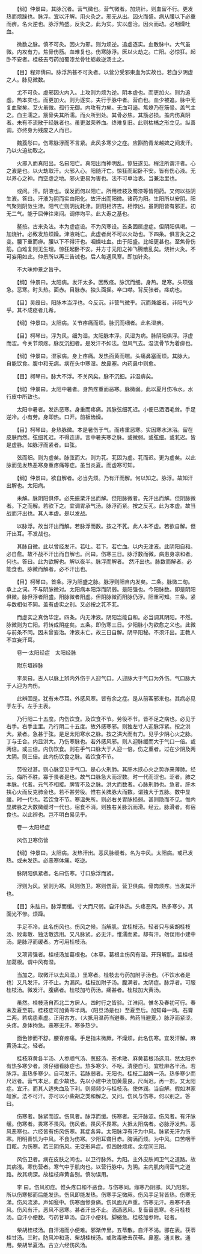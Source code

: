 <!-- { "loadSidebar": true } -->
　　【纲】仲景曰。其脉沉者。营气微也。营气微者。加烧针。则血留不行。更发热而烦躁也。脉浮。宜以汗解。用火灸之。邪无从出。因火而盛。病从腰以下必重而痹。名火逆也。脉浮热盛。反灸之。此为实。实以虚治。因火而动。必咽燥吐血。

　　微数之脉。慎不可灸。因火为邪。则为烦逆。追虚逐实。血散脉中。大气虽微。内攻有力。焦骨伤筋。血难复也。伤寒脉浮。医以火劫之。亡阳。必惊狂。起卧不安者。桂枝去芍药加蜀漆龙骨牡蛎救逆汤主之。

　　【目】程郊倩曰。脉浮热甚不可灸者。以营分受邪束血为实故也。若血少阴虚之人。脉见微数。

　　尤不可灸。虚邪因火内入。上攻则为烦为逆。阴本虚也。而更加火。则为追虚。热本实也。而更加火。则为逐实。夫行于脉中者。营血也。血少被追。脉中无复血聚矣。艾火虽微。孤行无御。内攻有力矣。无血可逼。焦燎乃在筋骨。盖气主 之。血主濡之。筋骨失其所濡。而火所到处。其骨必焦。其筋必损。盖内伤真阴者。未有不流散于经脉者也。虽更滋荣养血。终难复旧。此则枯槁之形立见。纵善调。亦终身为残废之人而已。

　　魏荔彤曰。伤寒脉浮而不言紧。此风多寒少之症。应斟酌青龙越婢之间发汗。乃以火迫劫取之。

　　火邪入而真阳出。名曰阳亡。真阳出而神明乱。惊狂遂见。程注所谓汗者。心之液是也。以火劫取汗。火邪入心。阳随汗亡。惊狂而起卧不安。皆有伤心液。无以养心之神。而空虚之地。邪火更易为害也。法不可单治表。当兼治里也。

　　或问。汗。阴液也。误发而何以阳亡。所用桂枝及蜀漆等皆阳药。又何以益阴生液。答曰。汗液为阴而实由阳化。故汗出而阳微。诸药为阳。生阳所以安阴。阳气聚则阴敛生津。阳气亡则阴扰耗津。阴阳相济吉。相悖凶。虽阴阳皆有邪正。初无二气。能于屈伸往来间。调停均平。此大寿之基也。

　　鳌按。古来灸法。本为虚症设。不为风寒设。首条固属虚症。但阴阳俱竭。一加烧针。必致发热烦躁。津液耗亡。此虚者尚不可以火劫也。下四条。俱言灸之之变。腰下重而痹。腰以下不得汗也。咽燥吐血。由于阳盛。比衄更甚也。至焦骨伤筋。血难复则无生理。惊狂起卧不安。并方寸元阳之神飞腾散乱矣。烧针火灸。不可妄用如此。仲景所以再三告诫也。后人每遇风寒。即加针灸。

　　不大昧仲景之旨乎。

　　【纲】仲景曰。太阳病。发汗太多。因致痉。脉沉而细。身热。足寒。头项强急。恶寒。时头热。面赤。目脉赤。独头面摇。卒口噤。背反张者。痉病也。

　　【目】吴绶曰。阳脉本当浮也。今反沉。非营气微乎。沉而兼细者。非阳气少乎。其不成痉者几希。

　　【纲】仲景曰。太阳病。关节疼痛而烦。脉沉而细者。此名湿痹。

　　【目】柯琴曰。浮为风。细为湿。太阳脉本浮。风湿为病。脉阴阳俱浮。浮虚而涩。今关节烦疼。脉反沉细者。是发汗不如法。但风气去。湿流骨节为着痹也。

　　【纲】仲景曰。湿家病。身上疼痛。发热面黄而喘。头痛鼻塞而烦。其脉大。自能饮食。腹中和无病。病在头中寒湿。故鼻塞。内药鼻中则愈。

　　【目】柯琴曰。脉大不浮。不关风矣。脉不沉细。非湿痹矣。

　　【纲】仲景曰。太阳中暑者。身热疼重而恶寒。脉微弱。此以夏月伤冷水。水行皮中所致也。

　　太阳中暑者。发热恶寒。身重而疼痛。其脉弦细芤迟。小便已洒洒毛耸。手足逆冷。小有劳。身即热。口开。前板齿燥。

　　【目】柯琴曰。身热脉微。本是暑伤于气。而疼重恶寒。实因寒水沐浴。留在皮肤而然。弦细芤迟。不得连讲。言中暑夹寒之脉。或微弱。或弦细。或芤迟。皆是虚脉。如脉浮而紧者。曰弦。

　　弦而细。则为虚矣。脉弦而大。则为芤。芤固为虚。芤而迟。更为虚矣。以此脉而见发热恶寒身重疼痛等症。虽当炎夏。而虚寒可知。

　　【纲】仲景曰。欲自解者。必当先烦。乃有汗而解。何以知之。脉浮。故知汗出解也。太阳病。

　　未解。脉阴阳俱停。必先振栗汗出而解。但阳脉微者。先汗出而解。但阴脉微者。下之而解。若欲下之。宜调胃承气汤。脉浮而紧。按之反芤。此为本虚。故当战而汗出也。其人本虚。是以发战。

　　以脉浮。故当汗出而解。若脉浮而数。按之不芤。此人本不虚。若欲自解。但汗出耳。不发战也。

　　其脉自微。此以曾经发汗。若吐。若下。若亡血。以内无津液。此阴阳自和。必自愈。故不战不汗出而自解也。问曰。伤寒三日。脉浮数而微。病患身凉和者。何也。答曰。此为欲解也。解以夜半。脉浮而解者。 然汗出也。脉数而解者。必能食也。脉微而解者。必不汗出也。

　　【目】柯琴曰。首条。浮为阳盛之脉。脉浮则阳自内发矣。二条。脉微二句。承上之词。不与阴脉微对。太阳病本阳浮而阴弱。是阳强也。今阳脉数。即是阴阳俱微。脉但浮者阳盛。阳脉微者阳虚。但阴脉微而阳脉仍浮。阳重可知。三条。紧与数相似不同。盖有虚实之别。又必按之芤不芤。

　　而虚实之真伪毕定。四条。内无津液。阴阳岂能自和。必当调其阴阳。不然。脉微则为亡阳。将转成阴症矣。五条。即伤寒三日。少阳脉小为欲愈之义也。此微与前条不同。因未曾妄治。津液未亡。故三日自解。阴平阳秘。不须汗出。正教人不宜妄汗耳。

　　卷一·太阳经症　太阳经脉

　　附东垣辨脉

　　李杲曰。古人以脉上辨内外伤于人迎气口。人迎脉大于气口为外伤。气口脉大于人迎为内伤。

　　此辨固是。犹有未尽耳。外感风寒。皆有余之症。是从前客邪来也。其病必见于左手。左手主表。

　　乃行阳二十五度。内伤饮食。及饮食不节。劳役不节。皆不足之病也。必见于右手。右手主里。乃行阴二十五度。故外感寒邪。则独左寸人迎脉浮紧。按之洪大。紧者。急甚于弦。是足太阳寒水之脉。按之洪大而有力。见乎少阴心火之脉。丁与壬合。内显洪大。乃伤寒脉也。若外感风邪。则人迎脉缓而大于气口一倍。或两倍。或三倍。内伤饮食。则右手气口脉大于人迎一倍。伤之重者。过在少阴及两太阴。则三倍。此内伤饮食之脉。若饮食不节。

　　劳役过甚。则心脉变见于气口。是心火刑肺。其肝木挟心火之势亦来薄肺。经云。侮所不胜。寡于畏者是也。故气口脉急大而涩数。时一代而涩也。涩者。肺之本脉。代者。元气不相接。脾胃不及之脉。洪大而数者。心脉刑肺也。急者。肝木挟心火而反克肺金也。若不甚劳役。惟右关脾脉大而数。谓独大于五脉。数中显缓。时一代也。若饮食不节。寒温失所。则必右关胃脉损弱。甚则隐而不见。惟内显脾脉之大数微缓时一代也。宿食不消。则独右关脉沉而滑。经云。脉滑者。有宿食也。以此辨也。岂不明白易见乎。

　　卷一·太阳经症

　　风伤卫寒伤营

　　【纲】仲景曰。太阳病。发热汗出。恶风脉缓者。名为中风。太阳病。或已发热。或未发热。必恶寒体痛。呕逆。

　　脉阴阳俱紧者。名曰伤寒。寸口脉浮而紧。

　　浮则为风。紧则为寒。风则伤卫。寒则伤营。营卫俱病。骨肉烦疼。当发其汗也。

　　【目】朱肱曰。脉浮而缓。寸大而尺弱。自汗体热。头疼恶风。热多寒少。其面光不惨。烦躁。

　　手足不冷。此名伤风也。伤风之候。当解肌。宜桂枝汤。轻者只与柴胡桂枝汤、败毒散、独活散选用。又凡脉紧。必无汗。惟濡而紧。却有汗。勿误用小建中汤。是脉浮而缓者。方可用桂枝汤。

　　又项背强者。桂枝汤加葛根也。（本草。葛根主伤风有湿。开窍解肌。盖桂枝加葛根。谓中风有湿。

　　当加之。取微汗以去风湿。）里寒者。桂枝去芍药加附子汤也。（不饮水者是也）又凡发汗。汗不止。为漏风。桂枝加附子汤。腹满者。太阴症。脉浮者。可服桂枝汤。微发汗。腹痛者。桂枝加芍药汤。痛甚者。桂枝加大黄汤。

　　虽然。桂枝汤自西北二方居人。四时行之皆验。江淮间。惟冬及春初可行。春末及夏至前。桂枝症可加黄芩半两。（阳旦汤是也）至夏至后。加知母一两。石膏二两。若病患素虚。正用古方。（大抵用温药当避春。热药当避夏。）脉浮而紧涩。头疼。身体拘急。恶寒无汗。寒多热少。

　　面色惨而不舒。腰脊疼痛。手足指末微厥。不燥烦。此名伤寒。宜发汗解。麻黄汤主之。轻者。

　　桂枝麻黄各半汤、人参顺气汤、葱豉汤、苍术散、麻黄葛根汤选用。然太阳亦有热多寒少者。须仔细看脉症也。热多寒少。不呕。清便自可。宜桂麻各半汤。若脉浮。虽热多寒少。自可发汗。若脉弱者。无阳也。桂枝二越婢一汤。热多寒少而尺迟者。营气本足。血少故也。先以小建中汤加黄最良。尺尚迟。再一剂。又太阳症。宜汗。而其人适失血及下利。则频频少与桂枝汤。使体润。当自解。假如淋家衄家。法不可汗。亦可以小柴胡之类和解之。又问。伤风与伤寒。何以别之。答曰。

　　伤寒者。脉紧而涩。伤风者。脉浮而缓。伤寒者。无汗脉涩。伤风者。有汗脉缓。伤寒者。畏寒不畏风。伤风者。畏风不畏寒。大抵太阳病者。必脉浮发热。恶风恶寒也。六经皆有伤风伤寒。其症各异。太阳脉浮有汗为中风。脉紧无汗为伤寒。阳明善饥为中风。不食为伤寒。少阳耳聋目赤。胸满而烦。为中风。口苦咽干目眩。为伤寒。若三阴伤风。无变形异症。但四肢烦疼。余症同三阳。

　　风伤卫者。病在皮肤之间也。以卫行脉外。为阳。主外皮肤间卫气之道路。故其病浅。寒伤营者。寒气中于肌肉也。以营行脉中。为阴。主内肌肉间营气之道路。故其病深。故桂枝麻黄各别。慎勿误用。

　　李 曰。伤风初症。惟头疼口和不恶食。与伤寒同。缘寒乃阴邪。风乃阳邪。所以伤寒郁而后能发热。伤风即能发热。伤寒手足微厥。伤风手足背皆热。伤寒无涕。伤风流涕。声如瓮中。伤寒面惨身痛。伤风面光声重。伤寒无汗。恶寒不恶风。伤风有汗。恶风不恶寒。甚者汗出不止。洒洒恶风。复啬啬恶寒。冬月桂枝汤。自汗小便数。芍药甘草汤。自汗小便利。脚蜷急。桂枝加参附。轻者。

　　柴胡桂枝汤。自汗渴而小便难。邪渐传里。五苓散。自汗不渴。邪在表。茯苓桂甘汤。三时。防风冲和汤、柴胡桂枝汤。或败毒散去茯苓。鼻塞。通关散。通用。柴胡半夏汤。古立六经伤风汤。

